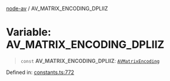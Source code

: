 [node-av](../globals.md) / AV\_MATRIX\_ENCODING\_DPLIIZ

# Variable: AV\_MATRIX\_ENCODING\_DPLIIZ

> `const` **AV\_MATRIX\_ENCODING\_DPLIIZ**: [`AVMatrixEncoding`](../type-aliases/AVMatrixEncoding.md)

Defined in: [constants.ts:772](https://github.com/seydx/av/blob/f8631fc881b394300b1479f511d55cf1c370a87f/src/constants/constants.ts#L772)
